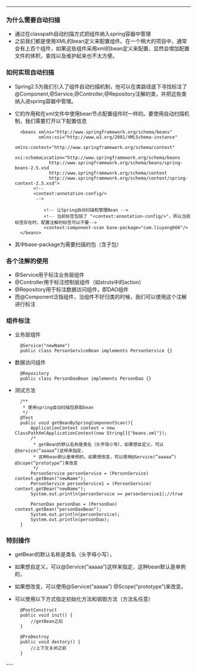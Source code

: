 
---


### 为什么需要自动扫描

- 通过在classpath自动扫描方式把组件纳入spring容器中管理
- 之前我们都是使用XML的bean定义来配置组件。在一个稍大的项目中，通常会有上百个组件，如果这些组件采用xml的bean定义来配置，显然会增加配置文件的体积，查找以及维护起来也不太方便。

### 如何实现自动扫描

- Spring2.5为我们引入了组件自动扫描机制，他可以在类路径底下寻找标注了@Component,@Service,@Controller,@Repository注解的类，并把这些类纳入进spring容器中管理。
- 它的作用和在xml文件中使用bean节点配置组件时一样的。要使用自动扫描机制，我们需要打开以下配置信息

		<beans xmlns="http://www.springframework.org/schema/beans"
		       xmlns:xsi="http://www.w3.org/2001/XMLSchema-instance"
		       xmlns:context="http://www.springframework.org/schema/context"
		       xsi:schemaLocation="http://www.springframework.org/schema/beans
		           http://www.springframework.org/schema/beans/spring-beans-2.5.xsd
		           http://www.springframework.org/schema/context 
		           http://www.springframework.org/schema/context/spring-context-2.5.xsd">
			 <!-- 
		     <context:annotation-config/>
			  -->
				
			     <!-- 让Spring自动扫描和管理Bean -->
				 <!-- 当前标签包括了 "<context:annotation-config/>"，所以当前标签存在时，配置注解的标签可以不要-->
			     <context:component-scan base-package="com.liuyong666"/>
		</beans>

- 其中base-package为需要扫描的包（含子包）

### 各个注解的使用
- @Service用于标注业务层组件
- @Controller用于标注控制层组件（如struts中的action）
- @Repository用于标注数据访问组件，即DAO组件
- 而@Component泛指组件，当组件不好归类的时候，我们可以使用这个注解进行标注

### 组件标注

- 业务层组件
	
		@Service("newName")
		public class PersonServiceBean implements PersonService {}


- 数据访问组件

		@Repository
		public class PersonDaoBean implements PersonDao {}

- 测试方法

	
		/**
		 * 使用spring自动扫描包获取bean
		 */
		@Test
		public void getBeanBySpringComponentScan(){
			ApplicationContext context = new ClassPathXmlApplicationContext(new String[]{"beans.xml"});
			/*
			 * getBean的默认名称是类名（头字母小写），如果想自定义，可以@Service(“aaaaa”)这样来指定，
			 * 这种bean默认是单例的，如果想改变，可以使用@Service(“aaaaa”) @Scope(“prototype”)来改变
			 */
			PersonService personService = (PersonService) context.getBean("newName");
			PersonService personService1 = (PersonService) context.getBean("newName");
			System.out.println(personService == personService1);//true

			PersonDao personDao = (PersonDao) context.getBean("personDaoBean");
			System.out.println(personService);
			System.out.println(personDao);
		}	

### 特别操作

- getBean的默认名称是类名（头字母小写），
- 如果想自定义，可以@Service(“aaaaa”)这样来指定，这种bean默认是单例的，
- 如果想改变，可以使用@Service(“aaaaa”) @Scope(“prototype”)来改变。
- 可以使用以下方式指定初始化方法和销毁方法（方法名任意）

	    @PostConstruct
	    public void init() {
	    	//getBean之后
	    }
	    
	    @PreDestroy
	    public void destory() {
	    	//上下文关闭之前
	    }


<p></p>
---
